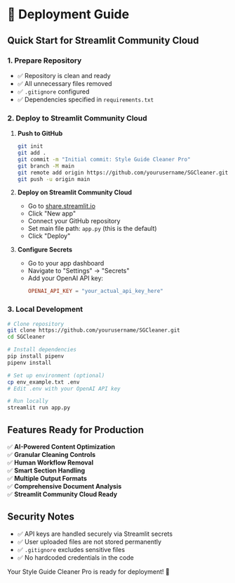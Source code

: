 # 🚀 Deployment Guide

## Quick Start for Streamlit Community Cloud

### 1. Prepare Repository

- ✅ Repository is clean and ready
- ✅ All unnecessary files removed
- ✅ `.gitignore` configured
- ✅ Dependencies specified in `requirements.txt`

### 2. Deploy to Streamlit Community Cloud

1. **Push to GitHub**

   ```bash
   git init
   git add .
   git commit -m "Initial commit: Style Guide Cleaner Pro"
   git branch -M main
   git remote add origin https://github.com/yourusername/SGCleaner.git
   git push -u origin main
   ```

2. **Deploy on Streamlit Community Cloud**

   - Go to [share.streamlit.io](https://share.streamlit.io/)
   - Click "New app"
   - Connect your GitHub repository
   - Set main file path: `app.py` (this is the default)
   - Click "Deploy"

3. **Configure Secrets**
   - Go to your app dashboard
   - Navigate to "Settings" → "Secrets"
   - Add your OpenAI API key:
     ```toml
     OPENAI_API_KEY = "your_actual_api_key_here"
     ```

### 3. Local Development

```bash
# Clone repository
git clone https://github.com/yourusername/SGCleaner.git
cd SGCleaner

# Install dependencies
pip install pipenv
pipenv install

# Set up environment (optional)
cp env_example.txt .env
# Edit .env with your OpenAI API key

# Run locally
streamlit run app.py
```

## Features Ready for Production

✅ **AI-Powered Content Optimization**  
✅ **Granular Cleaning Controls**  
✅ **Human Workflow Removal**  
✅ **Smart Section Handling**  
✅ **Multiple Output Formats**  
✅ **Comprehensive Document Analysis**  
✅ **Streamlit Community Cloud Ready**

## Security Notes

- ✅ API keys are handled securely via Streamlit secrets
- ✅ User uploaded files are not stored permanently
- ✅ `.gitignore` excludes sensitive files
- ✅ No hardcoded credentials in the code

Your Style Guide Cleaner Pro is ready for deployment! 🎉
